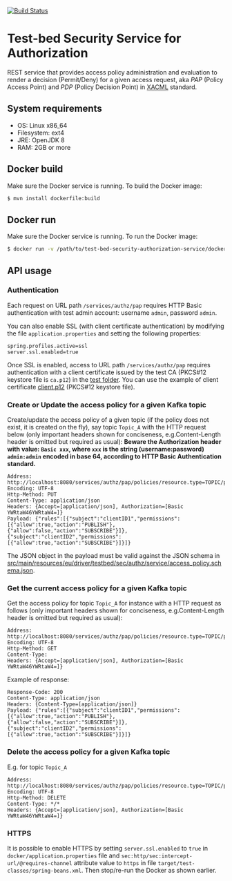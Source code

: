 [![Build Status](https://travis-ci.org/DRIVER-EU/test-bed-security-authorization-service.svg?branch=master)](https://travis-ci.org/DRIVER-EU/test-bed-security-authorization-service)

# Test-bed Security Service for Authorization
REST service that provides access policy administration and evaluation to render a decision (Permit/Deny) for a given access request, aka *PAP* (Policy Access Point) and *PDP* (Policy Decision Point) in [XACML](http://docs.oasis-open.org/xacml/3.0/xacml-3.0-core-spec-os-en.html) standard.

## System requirements
* OS: Linux x86_64
* Filesystem: ext4
* JRE: OpenJDK 8
* RAM: 2GB or more

## Docker build
Make sure the Docker service is running.
To build the Docker image:
```sh
$ mvn install dockerfile:build
```

## Docker run
Make sure the Docker service is running.
To run the Docker image:
```sh
$ docker run -v /path/to/test-bed-security-authorization-service/docker/application.properties:/application.properties -v /path/to/test-bed-security-authorization-service/target/test-classes:/opt/driver-testbed-sec-authz-service -p 8080:8080 -t authzforce/driver-testbed-sec-authz-service
```

## API usage

### Authentication
Each request on URL path `/services/authz/pap` requires HTTP Basic authentication with test admin account: username `admin`, password `admin`.

You can also enable SSL (with client certificate authentication) by modifying the file `application.properties` and setting the following properties:

```
spring.profiles.active=ssl
server.ssl.enabled=true
```

Once SSL is enabled, access to URL path `/services/authz/pap` requires authentication with a client certificate issued by the test CA (PKCS#12 keystore file is `ca.p12`) in the [test folder](src/test). You can use the example of client certificate [client.p12](src/test/resources) (PKCS#12 keystore file).


### Create or Update the access policy for a given Kafka topic
Create/update the access policy of a given topic (if the policy does not exist, it is created on the fly), say topic `Topic_A` with the HTTP request below (only important headers shown for conciseness, e.g.Content-Length header is omitted but required as usual):
**Beware the Authorization header with value: `Basic xxx`, where `xxx` is the string (username:password) `admin:admin` encoded in base 64, according to HTTP Basic Authentication standard.**

```
Address: http://localhost:8080/services/authz/pap/policies/resource.type=TOPIC/policies;resource.id=Topic_A
Encoding: UTF-8
Http-Method: PUT
Content-Type: application/json
Headers: {Accept=[application/json], Authorization=[Basic YWRtaW46YWRtaW4=]}
Payload: {"rules":[{"subject":"clientID1","permissions":[{"allow":true,"action":"PUBLISH"},{"allow":false,"action":"SUBSCRIBE"}]},{"subject":"clientID2","permissions":[{"allow":true,"action":"SUBSCRIBE"}]}]}
```

The JSON object in the payload must be valid against the JSON schema in [src/main/resources/eu/driver/testbed/sec/authz/service/access_policy.schema.json](src/main/resources/eu/driver/testbed/sec/authz/service/access_policy.schema.json).

### Get the current access policy for a given Kafka topic
Get the access policy for topic `Topic_A` for instance with a HTTP request as follows (only important headers shown for conciseness, e.g.Content-Length header is omitted but required as usual):

```
Address: http://localhost:8080/services/authz/pap/policies/resource.type=TOPIC/policies;resource.id=Topic_A
Encoding: UTF-8
Http-Method: GET
Content-Type: 
Headers: {Accept=[application/json], Authorization=[Basic YWRtaW46YWRtaW4=]}
```

Example of response:

```
Response-Code: 200
Content-Type: application/json
Headers: {Content-Type=[application/json]}
Payload: {"rules":[{"subject":"clientID1","permissions":[{"allow":true,"action":"PUBLISH"},{"allow":false,"action":"SUBSCRIBE"}]},{"subject":"clientID2","permissions":[{"allow":true,"action":"SUBSCRIBE"}]}]}
```

### Delete the access policy for a given Kafka topic
E.g. for topic `Topic_A`


```
Address: http://localhost:8080/services/authz/pap/policies/resource.type=TOPIC/policies;resource.id=Topic_A
Encoding: UTF-8
Http-Method: DELETE
Content-Type: */*
Headers: {Accept=[application/json], Authorization=[Basic YWRtaW46YWRtaW4=]}
```

### HTTPS
It is possible to enable HTTPS by setting `server.ssl.enabled` to `true` in `docker/application.properties` file and `sec:http/sec:intercept-url/@requires-channel` attribute value to `https` in file `target/test-classes/spring-beans.xml`. Then stop/re-run the Docker as shown earlier.

